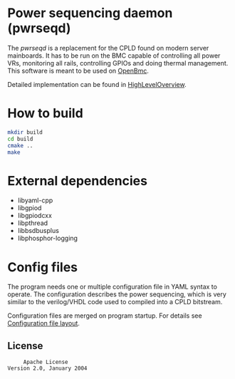 # Power sequencing daemon (pwrseqd)

The *pwrseqd* is a replacement for the CPLD found on modern server
mainboards. It has to be run on the BMC capable of controlling
all power VRs, monitoring all rails, controlling GPIOs and doing thermal
management.
This software is meant to be used on [OpenBmc](https://github.com/openbmc/openbmc).

Detailed implementation can be found in [HighLevelOverview](doc/HighLevelOverview).

# How to build

```bash
mkdir build
cd build
cmake ..
make
```

# External dependencies

- libyaml-cpp
- libgpiod
- libgpiodcxx
- libpthread
- libbsdbusplus
- libphosphor-logging

# Config files

The program needs one or multiple configuration file in YAML syntax to
operate. The configuration describes the power sequencing, which is very
similar to the verilog/VHDL code used to compiled into a CPLD bitstream.

Configuration files are merged on program startup.
For details see [Configuration file layout](doc/config.md).

## License
```
     Apache License
Version 2.0, January 2004
```